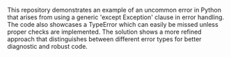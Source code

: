 This repository demonstrates an example of an uncommon error in Python that arises from using a generic 'except Exception' clause in error handling. The code also showcases a TypeError which can easily be missed unless proper checks are implemented. The solution shows a more refined approach that distinguishes between different error types for better diagnostic and robust code.